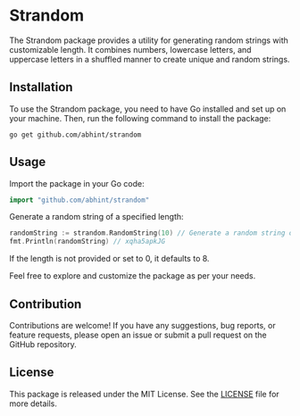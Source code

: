 # Strandom

The Strandom package provides a utility for generating random strings with customizable length. It combines numbers, lowercase letters, and uppercase letters in a shuffled manner to create unique and random strings.

## Installation

To use the Strandom package, you need to have Go installed and set up on your machine. Then, run the following command to install the package:

```shell
go get github.com/abhint/strandom
```
## Usage
Import the package in your Go code:

```go
import "github.com/abhint/strandom"
```
Generate a random string of a specified length:

```go
randomString := strandom.RandomString(10) // Generate a random string of length 10
fmt.Println(randomString) // xqha5apkJG
```

If the length is not provided or set to 0, it defaults to 8.

Feel free to explore and customize the package as per your needs.

## Contribution
Contributions are welcome! If you have any suggestions, bug reports, or feature requests, please open an issue or submit a pull request on the GitHub repository.

## License
This package is released under the MIT License. See the [LICENSE](LICENSE) file for more details.
